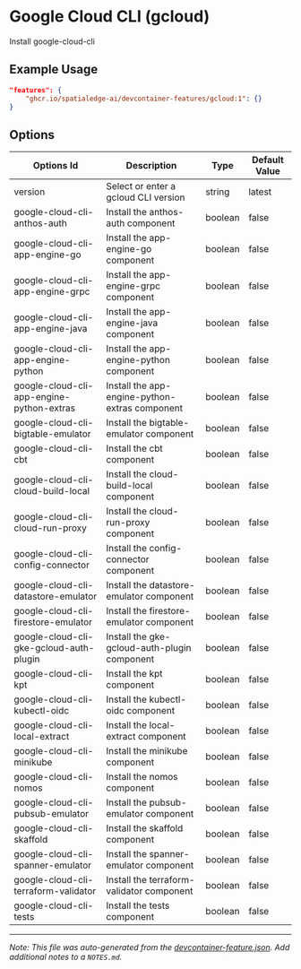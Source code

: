 
# Google Cloud CLI (gcloud)

Install google-cloud-cli

## Example Usage

```json
"features": {
    "ghcr.io/spatialedge-ai/devcontainer-features/gcloud:1": {}
}
```

## Options

| Options Id | Description | Type | Default Value |
|-----|-----|-----|-----|
| version | Select or enter a gcloud CLI version | string | latest |
| google-cloud-cli-anthos-auth | Install the anthos-auth component | boolean | false |
| google-cloud-cli-app-engine-go | Install the app-engine-go component | boolean | false |
| google-cloud-cli-app-engine-grpc | Install the app-engine-grpc component | boolean | false |
| google-cloud-cli-app-engine-java | Install the app-engine-java component | boolean | false |
| google-cloud-cli-app-engine-python | Install the app-engine-python component | boolean | false |
| google-cloud-cli-app-engine-python-extras | Install the app-engine-python-extras component | boolean | false |
| google-cloud-cli-bigtable-emulator | Install the bigtable-emulator component | boolean | false |
| google-cloud-cli-cbt | Install the cbt component | boolean | false |
| google-cloud-cli-cloud-build-local | Install the cloud-build-local component | boolean | false |
| google-cloud-cli-cloud-run-proxy | Install the cloud-run-proxy component | boolean | false |
| google-cloud-cli-config-connector | Install the config-connector component | boolean | false |
| google-cloud-cli-datastore-emulator | Install the datastore-emulator component | boolean | false |
| google-cloud-cli-firestore-emulator | Install the firestore-emulator component | boolean | false |
| google-cloud-cli-gke-gcloud-auth-plugin | Install the gke-gcloud-auth-plugin component | boolean | false |
| google-cloud-cli-kpt | Install the kpt component | boolean | false |
| google-cloud-cli-kubectl-oidc | Install the kubectl-oidc component | boolean | false |
| google-cloud-cli-local-extract | Install the local-extract component | boolean | false |
| google-cloud-cli-minikube | Install the minikube component | boolean | false |
| google-cloud-cli-nomos | Install the nomos component | boolean | false |
| google-cloud-cli-pubsub-emulator | Install the pubsub-emulator component | boolean | false |
| google-cloud-cli-skaffold | Install the skaffold component | boolean | false |
| google-cloud-cli-spanner-emulator | Install the spanner-emulator component | boolean | false |
| google-cloud-cli-terraform-validator | Install the terraform-validator component | boolean | false |
| google-cloud-cli-tests | Install the tests component | boolean | false |



---

_Note: This file was auto-generated from the [devcontainer-feature.json](https://github.com/spatialedge-ai/devcontainer-features/blob/main/src/gcloud/devcontainer-feature.json).  Add additional notes to a `NOTES.md`._
